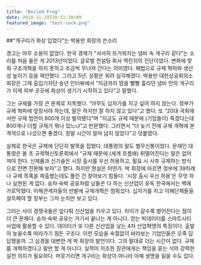 ```yaml
---
title: "Boiled Frog"
date: 2018-11-29T20:51:30+09
featured_image: "test-cock.png"
---
```


##"개구리가 화상 입었다"는 박용만 회장의 쓴소리

경고는 아무 소용이 없었다. 한국 경제가 “서서히 뜨거워지는 냄비 속 개구리 같다”는 소리를 처음 들은 게 2013년이었다. 글로벌 컨설팅 회사 맥킨지의 진단이었다. 변화에 맞춰 구조개혁을 하지 못하고 조금씩 무너져 간다는 의미였다. 해법으로 규제 혁파와 생산성 높이기 등을 제안했다. 그러고 5년. 상황은 외려 심각해졌다. 박용만 대한상공회의소 회장은 그제 출입기자단 송년 인터뷰에서 “지금까지 땀을 뻘뻘 흘리던 냄비 안의 개구리가 이제 피부 곳곳에 화상이 생기기 시작하고 있다”고 말했다. 

그는 규제를 가장 큰 문제로 지목했다. “아무도 십자가를 지고 싶어 하지 않는다. 정부가 규제 혁파에 앞장서야 하는데, 말은 하지만 잘 하지 않고 있다”고 했다. 또 “20대 국회에서만 규제 법안이 800개 이상 발의됐다”며 “지금도 규제 때문에 (기업들이) 죽겠다는데 800개나 더할 규제가 뭐나 있느냐”고 반문했다. 그러면서 “더 늦기 전에 규제 개혁에 본격적으로 나섰으면 좋겠다. 정말 시간이 얼마 남지 않았다”고 덧붙였다. 

실제로 한국은 규제에 단단히 발목을 잡혔다. 대통령의 말도 별무신통이었다. 문재인 대통령은 올 초 규제혁신토론회에서 “규제 때문에 (세계 흐름에) 뒤떨어진다는 말은 없어져야 한다. 신제품과 신기술은 시장 출시를 우선 허용하고, 필요 시 사후 규제하는 방식으로 전면 전환해 보자”고 했다. 하지만 현실은 어떤가. 박 회장에 따르면 정부에 39차례나 규제 목록을 제출했는데도 풀린 건 찾아보기 힘들다. ‘시장 출시 우선 허용’은 무엇 하나 실현된 게 없다. 승차·숙박 공유처럼 남들은 다 하는 신산업이 유독 한국에서는 벽에 가로막혔다. 이해관계자들의 반발에 규제개혁은 멈춰섰다. 십자가를 지고 이해단체들을 설득해야 할 정부는 그저 눈치만 보고 있다. 

그러는 사이 경쟁국들은 앞다퉈 신산업을 키우고 있다. 차이가 갈수록 벌어진다는 점이 더 큰 문제다. 승차·숙박 공유는 거기서 끝나는 게 아니다. 얻는 빅데이터를 스마트시티 사업에 활용할 수 있다. 데이터가 또 다른 신산업을 낳는 4차 산업혁명의 특징이다. 출발이 늦을수록 따라가기 힘든 구조다. 이런 모습을 속절없이 바라보는 기업인들은 오죽 답답했을까. 그 심경을 대변한 게 박 회장의 발언이다. 그의 말대로 더는 시간이 없다. 규제를 개혁하겠다고 말만 할 게 아니다. 실적이 저조한 장관에게는 책임을 묻는 식의 강력한 실천 의지가 필요하다. 머뭇거리면 개구리는 화상이 아니라 아예 생명을 잃을 수도 있다.